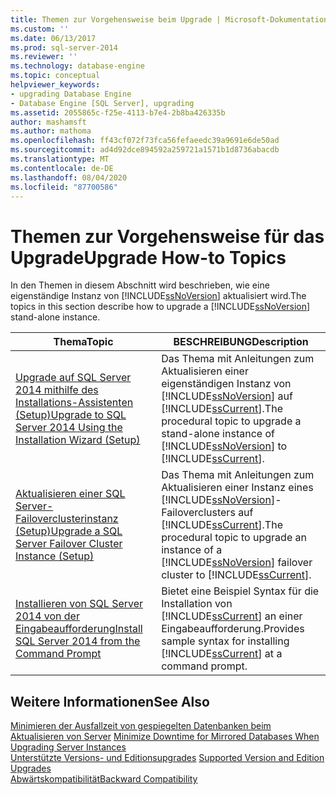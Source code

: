 ```yaml
---
title: Themen zur Vorgehensweise beim Upgrade | Microsoft-Dokumentation
ms.custom: ''
ms.date: 06/13/2017
ms.prod: sql-server-2014
ms.reviewer: ''
ms.technology: database-engine
ms.topic: conceptual
helpviewer_keywords:
- upgrading Database Engine
- Database Engine [SQL Server], upgrading
ms.assetid: 2055865c-f25e-4113-b7e4-2b8ba426335b
author: mashamsft
ms.author: mathoma
ms.openlocfilehash: ff43cf072f73fca56fefaeedc39a9691e6de50ad
ms.sourcegitcommit: ad4d92dce894592a259721a1571b1d8736abacdb
ms.translationtype: MT
ms.contentlocale: de-DE
ms.lasthandoff: 08/04/2020
ms.locfileid: "87700586"
---
```

# <a name="upgrade-how-to-topics"></a><span data-ttu-id="c7f02-102">Themen zur Vorgehensweise für das Upgrade</span><span class="sxs-lookup"><span data-stu-id="c7f02-102">Upgrade How-to Topics</span></span>
  <span data-ttu-id="c7f02-103">In den Themen in diesem Abschnitt wird beschrieben, wie eine eigenständige Instanz von [!INCLUDE[ssNoVersion](../../includes/ssnoversion-md.md)] aktualisiert wird.</span><span class="sxs-lookup"><span data-stu-id="c7f02-103">The topics in this section describe how to upgrade a [!INCLUDE[ssNoVersion](../../includes/ssnoversion-md.md)] stand-alone instance.</span></span>  
  
|<span data-ttu-id="c7f02-104">Thema</span><span class="sxs-lookup"><span data-stu-id="c7f02-104">Topic</span></span>|<span data-ttu-id="c7f02-105">BESCHREIBUNG</span><span class="sxs-lookup"><span data-stu-id="c7f02-105">Description</span></span>|  
|-----------|-----------------|  
|[<span data-ttu-id="c7f02-106">Upgrade auf SQL Server 2014 mithilfe des Installations-Assistenten &#40;Setup&#41;</span><span class="sxs-lookup"><span data-stu-id="c7f02-106">Upgrade to SQL Server 2014 Using the Installation Wizard &#40;Setup&#41;</span></span>](../../database-engine/install-windows/upgrade-sql-server-using-the-installation-wizard-setup.md)|<span data-ttu-id="c7f02-107">Das Thema mit Anleitungen zum Aktualisieren einer eigenständigen Instanz von [!INCLUDE[ssNoVersion](../../includes/ssnoversion-md.md)] auf [!INCLUDE[ssCurrent](../../includes/sscurrent-md.md)].</span><span class="sxs-lookup"><span data-stu-id="c7f02-107">The procedural topic to upgrade a stand-alone instance of [!INCLUDE[ssNoVersion](../../includes/ssnoversion-md.md)] to [!INCLUDE[ssCurrent](../../includes/sscurrent-md.md)].</span></span>|  
|[<span data-ttu-id="c7f02-108">Aktualisieren einer SQL Server-Failoverclusterinstanz &#40;Setup&#41;</span><span class="sxs-lookup"><span data-stu-id="c7f02-108">Upgrade a SQL Server Failover Cluster Instance &#40;Setup&#41;</span></span>](../failover-clusters/windows/upgrade-a-sql-server-failover-cluster-instance-setup.md)|<span data-ttu-id="c7f02-109">Das Thema mit Anleitungen zum Aktualisieren einer Instanz eines [!INCLUDE[ssNoVersion](../../includes/ssnoversion-md.md)]-Failoverclusters auf [!INCLUDE[ssCurrent](../../includes/sscurrent-md.md)].</span><span class="sxs-lookup"><span data-stu-id="c7f02-109">The procedural topic to upgrade an instance of a [!INCLUDE[ssNoVersion](../../includes/ssnoversion-md.md)] failover cluster to [!INCLUDE[ssCurrent](../../includes/sscurrent-md.md)].</span></span>|  
|[<span data-ttu-id="c7f02-110">Installieren von SQL Server 2014 von der Eingabeaufforderung</span><span class="sxs-lookup"><span data-stu-id="c7f02-110">Install SQL Server 2014 from the Command Prompt</span></span>](../../database-engine/install-windows/install-sql-server-from-the-command-prompt.md)|<span data-ttu-id="c7f02-111">Bietet eine Beispiel Syntax für die Installation von [!INCLUDE[ssCurrent](../../includes/sscurrent-md.md)] an einer Eingabeaufforderung.</span><span class="sxs-lookup"><span data-stu-id="c7f02-111">Provides sample syntax for installing [!INCLUDE[ssCurrent](../../includes/sscurrent-md.md)] at a command prompt.</span></span>|  
  
## <a name="see-also"></a><span data-ttu-id="c7f02-112">Weitere Informationen</span><span class="sxs-lookup"><span data-stu-id="c7f02-112">See Also</span></span>  
 <span data-ttu-id="c7f02-113">[Minimieren der Ausfallzeit von gespiegelten Datenbanken beim Aktualisieren von Server](../../database-engine/database-mirroring/upgrading-mirrored-instances.md) </span><span class="sxs-lookup"><span data-stu-id="c7f02-113">[Minimize Downtime for Mirrored Databases When Upgrading Server Instances](../../database-engine/database-mirroring/upgrading-mirrored-instances.md) </span></span>  
 <span data-ttu-id="c7f02-114">[Unterstützte Versions- und Editionsupgrades](../../database-engine/install-windows/supported-version-and-edition-upgrades.md) </span><span class="sxs-lookup"><span data-stu-id="c7f02-114">[Supported Version and Edition Upgrades](../../database-engine/install-windows/supported-version-and-edition-upgrades.md) </span></span>  
 [<span data-ttu-id="c7f02-115">Abwärtskompatibilität</span><span class="sxs-lookup"><span data-stu-id="c7f02-115">Backward Compatibility</span></span>](../../../2014/getting-started/backward-compatibility.md)  
  
  
